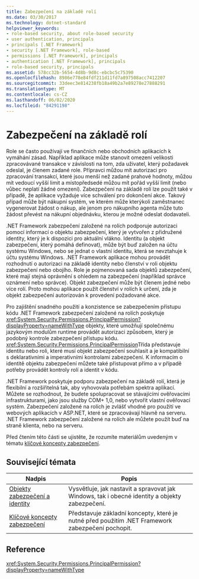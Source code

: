 ```yaml
---
title: Zabezpečení na základě rolí
ms.date: 03/30/2017
ms.technology: dotnet-standard
helpviewer_keywords:
- role-based security, about role-based security
- user authentication, principals
- principals [.NET Framework]
- security [.NET Framework], role-based
- permissions [.NET Framework], principals
- authentication [.NET Framework], principals
- role-based security, principals
ms.assetid: 578cc32b-5654-4d8b-9d8c-ebcbc5c75390
ms.openlocfilehash: 8986e778e84fdf211d11fd7a897508acc7412207
ms.sourcegitcommit: 33deec3e814238fb18a49b2a7e89278e27888291
ms.translationtype: MT
ms.contentlocale: cs-CZ
ms.lasthandoff: 06/02/2020
ms.locfileid: "84291198"
---
```

# <a name="role-based-security"></a>Zabezpečení na základě rolí
Role se často používají ve finančních nebo obchodních aplikacích k vymáhání zásad. Například aplikace může stanovit omezení velikosti zpracovávané transakce v závislosti na tom, zda uživatel, který požadavek odeslal, je členem zadané role. Přípravci můžou mít autorizaci pro zpracování transakcí, které jsou menší než zadané prahové hodnoty, můžou mít vedoucí vyšší limit a místopředsedé můžou mít pořád vyšší limit (nebo vůbec neplatí žádné omezení). Zabezpečení na základě rolí lze použít také v případě, že aplikace vyžaduje více schválení pro dokončení akce. Takový případ může být nákupní systém, ve kterém může kterýkoli zaměstnanec vygenerovat žádost o nákup, ale jenom pro nákupního agenta může tuto žádost převést na nákupní objednávku, kterou je možné odeslat dodavateli.  
  
 .NET Framework zabezpečení založené na rolích podporuje autorizaci pomocí informací o objektu zabezpečení, který je vytvořen z přidružené identity, který je k dispozici pro aktuální vlákno. Identitu (a objekt zabezpečení, který pomáhá definovat), může být buď založen na účtu systému Windows, nebo se jednat o vlastní identitu, která se nevztahuje k účtu systému Windows. .NET Framework aplikace mohou provádět rozhodnutí o autorizaci na základě identity nebo členství v roli objektu zabezpečení nebo obojího. Role je pojmenovaná sada objektů zabezpečení, které mají stejná oprávnění s ohledem na zabezpečení (například správce oznámení nebo správce). Objekt zabezpečení může být členem jedné nebo více rolí. Proto mohou aplikace použít členství v rolích k určení, zda je objekt zabezpečení autorizován k provedení požadované akce.  
  
 Pro zajištění snadného použití a konzistence se zabezpečením přístupu kódu .NET Framework zabezpečení založené na rolích poskytuje <xref:System.Security.Permissions.PrincipalPermission?displayProperty=nameWithType> objekty, které umožňují společnému jazykovým modulům runtime provádět autorizaci způsobem, který je podobný kontrole zabezpečení přístupu kódu. <xref:System.Security.Permissions.PrincipalPermission>Třída představuje identitu nebo roli, které musí objekt zabezpečení souhlasit a je kompatibilní s deklarativními a imperativními kontrolami zabezpečení. K informacím o identitě objektu zabezpečení můžete také přistupovat přímo a v případě potřeby provádět kontroly rolí a identit v kódu.  
  
 .NET Framework poskytuje podporu zabezpečení na základě rolí, která je flexibilní a rozšiřitelná tak, aby vyhovovala potřebám spektra aplikací. Můžete se rozhodnout, že budete spolupracovat se stávajícími ověřovacími infrastrukturami, jako jsou služby COM+ 1,0, nebo vytvořit vlastní ověřovací systém. Zabezpečení založené na rolích je zvlášť vhodné pro použití ve webových aplikacích v ASP.NET, které se zpracovávají hlavně na serveru. .NET Framework zabezpečení založené na rolích ale můžete použít buď na straně klienta, nebo na serveru.  
  
 Před čtením této části se ujistěte, že rozumíte materiálům uvedeným v tématu [klíčové koncepty zabezpečení](key-security-concepts.md).  
  
## <a name="related-topics"></a>Související témata  
  
|Nadpis|Popis|  
|-----------|-----------------|  
|[Objekty zabezpečení a identity](principal-and-identity-objects.md)|Vysvětluje, jak nastavit a spravovat jak Windows, tak i obecné identity a objekty zabezpečení.|  
|[Klíčové koncepty zabezpečení](key-security-concepts.md)|Představuje základní koncepty, které je nutné před použitím .NET Framework zabezpečení pochopit.|  
  
## <a name="reference"></a>Reference  
 <xref:System.Security.Permissions.PrincipalPermission?displayProperty=nameWithType>
